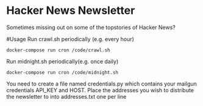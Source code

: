 # Hacker News Newsletter
Sometimes missing out on some of the topstories of Hacker News?

#Usage
Run crawl.sh periodically (e.g. every hour)
```
docker-compose run cron /code/crawl.sh
```
Run midnight.sh periodically(e.g. once daily)
```
docker-compose run cron /code/midnight.sh
```
You need to create a file named credentials.py which contains your mailgun credentials API_KEY and HOST.
Place the addresses you wish to distribute the newsletter to into addresses.txt one per line
